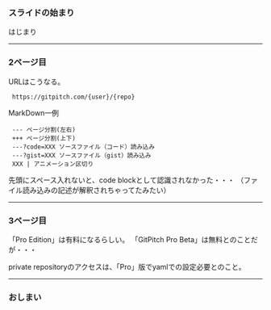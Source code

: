 ### スライドの始まり

はじまり

---
### 2ページ目

URLはこうなる。
```
 https://gitpitch.com/{user}/{repo}
```

MarkDown一例
```
 --- ページ分割(左右)
 +++ ページ分割(上下)
 ---?code=XXX ソースファイル（コード）読み込み
 ---?gist=XXX ソースファイル（gist）読み込み
 XXX | アニメーション区切り
```
先頭にスペース入れないと、code blockとして認識されなかった・・・
（ファイル読み込みの記述が解釈されちゃってたみたい）

---
### 3ページ目

「Pro Edition」は有料になるらしい。
「GitPitch Pro Beta」は無料とのことだが・・・

private repositoryのアクセスは、「Pro」版でyamlでの設定必要とのこと。

---
### おしまい
